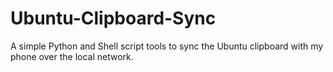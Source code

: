 # Ubuntu-Clipboard-Sync
A simple Python and Shell script tools to sync the Ubuntu clipboard with my phone over the local network.
